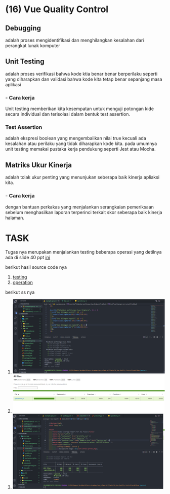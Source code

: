 # (16) Vue Quality Control

## Debugging

adalah proses mengidentifikasi dan menghilangkan kesalahan dari perangkat lunak komputer

## Unit Testing

adalah proses verifikasi bahwa kode ktia benar benar berperilaku seperti yang diharapkan dan validasi bahwa kode kita tetap benar sepanjang masa aplikasi

### - Cara kerja

Unit testing memberikan kita kesempatan untuk menguji potongan kide secara individual dan terisolasi dalam bentuk test assertion.

### Test Assertion

adalah ekspresi boolean yang mengembalikan nilai true kecuali ada kesalahan atau perilaku yang tidak diharapkan kode kita.
pada umumnya unit testing memakai pustaka kerja pendukung seperti Jest atau Mocha.

## Matriks Ukur Kinerja

adalah tolak ukur penting yang menunjukan seberapa baik kinerja apliaksi kita.

### - Cara kerja

dengan bantuan perkakas yang menjalankan serangkaian pemeriksaan sebelum menghasilkan laporan terperinci terkait skor seberapa baik kinerja halaman.

# TASK

Tugas nya merupakan menjalankan testing beberapa operasi yang detilnya ada di slide 40 ppt [ini](https://docs.google.com/presentation/d/1veu9XSBwcXoD1J6u3KE7GorY8M1o0giQ6g_pf712WYY/edit)

berikut hasil source code nya

1. [testing](praktikum/tests/unit/example.spec.js)
2. [operation](praktikum/src/utils/operations.js)

berikut ss nya

1. ![](screenshots/1.png)
2. ![](screenshots/2.png)
3. ![](screenshots/3.png)
